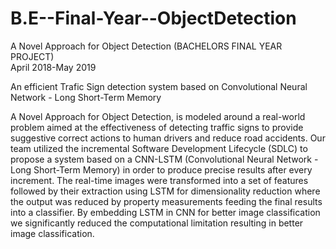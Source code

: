 # B.E--Final-Year--ObjectDetection
A Novel Approach for Object Detection (BACHELORS FINAL YEAR PROJECT)	
April 2018-May 2019


An efficient Trafic Sign detection system based on Convolutional Neural Network - Long Short-Term Memory



A Novel Approach for Object Detection, is modeled around a real-world problem aimed at the effectiveness of detecting traffic signs to provide suggestive correct actions to human drivers and reduce road accidents. Our team utilized the incremental Software Development Lifecycle (SDLC) to propose a system based on a CNN-LSTM (Convolutional Neural Network - Long Short-Term Memory) in order to produce precise results after every increment. The real-time images were transformed into a set of features followed by their extraction using LSTM for dimensionality reduction where the output was reduced by property measurements feeding the final results into a classifier. By embedding LSTM in CNN for better image classification we significantly reduced the computational limitation resulting in better image classification.
